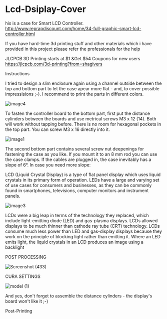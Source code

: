 # Lcd-Dsiplay-Cover


his is a case for Smart LCD Controller. http://www.reprapdiscount.com/home/34-full-graphic-smart-lcd-controller.html

If you have hard-time 3d printing stuff and other materials which i have provided in this project please refer the professionals for the help

JLCPCB 3D Printing starts at $1 &Get $54 Coupons for new users
https://jlcpcb.com/3d-printing?from=shagivers

Instructions

I tried to design a slim enclosure again using a channel outside between the top and bottom part to let the case apear more flat - and, to cover possible impressisions ;-).
I recommend to print the parts in different colors.

![image4](https://user-images.githubusercontent.com/118260277/201882441-8c492edc-a3d4-475c-8a22-a7bddc4a8172.jpg)

To fasten the controller board to the bottom part, first put the distance cylinders between the boards and use metrical screws M3 x 12 (14).
Both will work without tapping before.
There is no room for hexagonal pockets in the top part. You can screw M3 x 16 directly into it.

![image1](https://user-images.githubusercontent.com/118260277/201882557-6584bf9e-d0a7-4b8d-bd8c-dd21c6f6167f.jpg)


The second bottom part contains several screw nut deepenings for fastening the case as you like. If you mount it to an 8 mm rod you can use the case clamps.
If the cables are plugged in, the case inevitably has a slope of 6°. In case you need more slope:

LCD (Liquid Crystal Display) is a type of flat panel display which uses liquid crystals in its primary form of operation. LEDs have a large and varying set of use cases for consumers and businesses, as they can be commonly found in smartphones, televisions, computer monitors and instrument panels.

![image3](https://user-images.githubusercontent.com/118260277/201882580-9da95818-ba89-47b0-a3ef-f43e9d207eb3.jpg)


LCDs were a big leap in terms of the technology they replaced, which include light-emitting diode (LED) and gas-plasma displays. LCDs allowed displays to be much thinner than cathode ray tube (CRT) technology.
LCDs consume much less power than LED and gas-display displays because they work on the principle of blocking light rather than emitting it. Where an LED emits light, the liquid crystals in an LCD produces an image using a backlight

POST PROCESSING

![Screenshot (433)](https://user-images.githubusercontent.com/118260277/201882621-659c90e6-ca25-4b6a-817a-41d0ca7129b2.png)

CURA SETTINGS

![model (1)](https://user-images.githubusercontent.com/118260277/201882674-96aa400b-99de-47cf-8feb-2cef8d5ce7a2.png)



And yes, don't forget to assemble the distance cylinders - the display's board won't like it ;-)

Post-Printing
